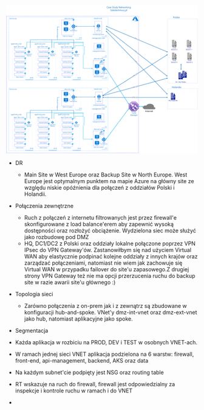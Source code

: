 ![alt text](https://github.com/mzdzioch/szkolachmury/blob/main/az-304/tydzien2/szkola%20chmury%20AZ-304.png)

* DR
  * Main Site w West Europe oraz Backup Site w North Europe. West Europe jest optymalnym punktem na mapie Azure na główny site ze względu niskie opóźnienia dla połączeń z oddziałów Polski i Holandii.
  

* Połączenia zewnętrzne
  * Ruch z połączeń z internetu filtrowanych jest przez firewall'e skonfigurowane z load balance'erem aby zapewnić wysoką dostępności oraz rozłożyć obciążenie. Wydzielona siec może służyć jako rozbudowę pod DMZ
  * HQ, DC1/DC2 z Polski oraz oddziały lokalne połączone poprzez VPN IPsec do VPN Gateway'ów. Zastanowiłbym się nad użyciem Virtual WAN aby elastycznie podpinać kolejne oddziały z innych krajów oraz zarządzać połączeniami, natomiast nie wiem jak zachowuje się Virtual WAN w przypadku failover do site'u zapasowego.Z drugiej strony VPN Gateway też nie ma opcji przerzucenia ruchu do backup site w razie awarii site'u głównego :) 
  

* Topologia sieci
  * Zarówno połączenia z on-prem jak i z zewnątrz są zbudowane w konfiguracji hub-and-spoke. VNet'y dmz-int-vnet oraz dmz-ext-vnet jako hub, natomiast aplikacyjne jako spoke.


* Segmentacja
 * Każda aplikacja w rozbiciu na PROD, DEV i TEST w osobnych VNET-ach. 
 * W ramach jednej sieci VNET aplikacja podzielona na 6 warstw: firewall, front-end, api-management, backend, AKS oraz data 
 * Na każdym subnet'cie podpięty jest NSG oraz routing table  
 * RT wskazuje na ruch do firewall, firewall jest odpowiedzialny za inspekcje i kontrole ruchu w ramach i do VNET


+  
